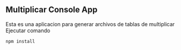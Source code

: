 
## Multiplicar Console App

Esta es una aplicacion para generar archivos de tablas de 
multiplicar 
Ejecutar comando 


```
npm install

```